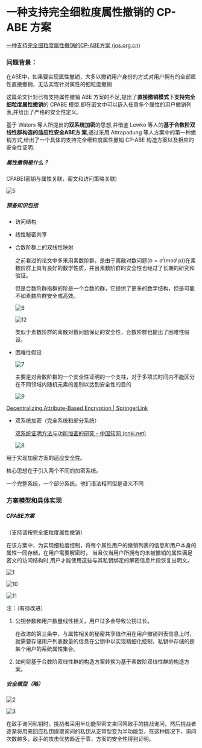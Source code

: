 # 一种支持完全细粒度属性撤销的 CP-ABE 方案

[一种支持完全细粒度属性撤销的CP-ABE方案 (jos.org.cn)](https://jos.org.cn/jos/article/abstract/4184?st=article_issue)



### 问题背景：

在ABE中，如果要实现属性撤销，大多以撤销用户身份的方式对用户拥有的全部属性直接撤销，无法实现针对属性的细粒度撤销

这篇论文针对已有支持属性撤销 ABE 方案的不足,提出了**直接撤销模式**下**支持完全细粒度属性撤销**的 CPABE 模型.即在密文中可以嵌入任意多个属性的用户撤销列表,并给出了严格的安全性定义。

基于 Waters 等人所提出的**双系统加密**的思想,并借鉴 Lewko 等人的**基于合数阶双线性群构造的适应性安全ABE方 案**,通过采用 Attrapadung 等人方案中的第一种撤销方式,给出了一个具体的支持完全细粒度属性撤销 CP-ABE 构造方案以及相应的安全性证明.



##### 属性撤销是什么？

CPABE(密钥与属性关联，密文和访问策略关联)

![5](F:\论文\Week\image\5.png)



##### 预备知识包括

- 访问结构

- 线性秘密共享



- 合数阶群上的双线性映射

  之前看过的论文中多采用素数阶群，是由于离散对数问题($b=a^i(mod$ p))在素数阶群上具有良好的数学性质，并且素数阶群的安全性也经过了长期的研究和验证。

  但是合数阶群指群的阶是一个合数的群，它提供了更多的数学结构，但是可能不如素数阶群安全或高效。

  ![6](F:\论文\Week\image\6.png)

  ![12](F:\论文\Week\image\12.png)

  类似于素数阶群的离散对数问题保证的安全性，合数阶群也提出了困难性假设。

- 困难性假设

  ![7](F:\论文\Week\image\7.png)

  主要是对合数阶群的一个安全性证明的一个支柱，对于多项式时间内不能区分在不同领域内随机元素的差别以达到安全性的目的

  ![9](F:\论文\Week\image\9.png)

[Decentralizing Attribute-Based Encryption | SpringerLink](https://link.springer.com/chapter/10.1007/978-3-642-20465-4_31)



- 双系统加密（完全系统和部分系统）

  [双系统证明方法与功能加密的研究 - 中国知网 (cnki.net)](https://kns.cnki.net/kcms2/article/abstract?v=CNKoHtoL3RF6H1eFGw1u9j5bOnaqPAvsbPaLdb1XpCFbmUKKQ86xHQZ-lw82H7dbGTU04k_Rkjxi0ihgCxiZI57M5-s0jW-6WDdPdoDnNsg2qk3U8DEW0k3gL0cNWqIEZniiqpoBcUMuEzF6LIhNaQ==&uniplatform=NZKPT&language=CHS)

  ![8](F:\论文\Week\image\8.png)

用于实现加密方案的适应安全性。

核心思想在于引入两个不同的加密系统。

一个完整系统，一个部分系统。他们语法相同但是语义不同



### 方案模型和具体实现



##### CPABE方案

（支持请按完全细粒度属性撤销）

在该方案中，为实现细粒度控制，将每个属性用户的撤销列表的信息和用户本身的属性一同存储，在用户需要解密时， 当且仅当用户所拥有的未被撤销的属性满足密文的访问结构时,用户才能使用这些与其私钥绑定的解密信息片段恢复出明文。

![1](F:\论文\Week\image\1.png)

![10](F:\论文\Week\image\10.jpg)

![11](F:\论文\Week\image\11.jpg)



注：（有待改进）

1. 公钥参数和用户数量线性相关，用户过多会导致公钥过长。

   在改进的第三条中，与属性相关的秘密共享值作用在用户撤销列表信息上时，就需要存储用户列表数量的信息在公钥中以实现精细化控制，私钥中存储的是某个用户的系统属性集合。

2. 如何将基于合数阶双线性群的构造方案转换为基于素数阶双线性群的构造方案。



##### 安全模型（略）

![2](F:\论文\Week\image\2.png)

![3](F:\论文\Week\image\3.png)

在敌手询问私钥时，挑战者采用半功能型密文来回答敌手的挑战询问，然后挑战者逐渐将用来回应私钥提取询问的私钥从正常型变为半功能型，在这种情况下，询问次数越多，敌手的攻击优势趋近于零，方案的安全性得到证明。




